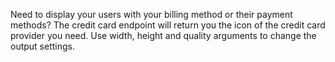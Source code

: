 Need to display your users with your billing method or their payment methods? The credit card endpoint will return you the icon of the credit card provider you need. Use width, height and quality arguments to change the output settings.